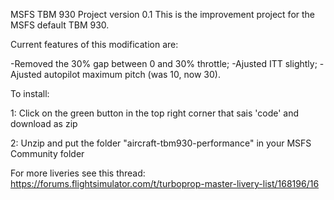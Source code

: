 MSFS TBM 930 Project version 0.1
This is the improvement project for the MSFS default TBM 930.

Current features of this modification are:

-Removed the 30% gap between 0 and 30% throttle;
-Ajusted ITT slightly;
-Ajusted autopilot maximum pitch (was 10, now 30).

To install:

1: Click on the green button in the top right corner that sais 'code' and download as zip

2: Unzip and put the folder "aircraft-tbm930-performance" in your MSFS Community folder

For more liveries see this thread: https://forums.flightsimulator.com/t/turboprop-master-livery-list/168196/16